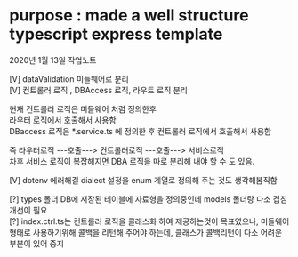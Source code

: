 # purpose : made a well structure typescript express template

2020년 1월 13일 작업노트

[V] dataValidation 미들웨어로 분리  
[V] 컨트롤러 로직 , DBAccess 로직, 라우트 로직 분리  

현재 컨트롤러 로직은 미들웨어 처럼 정의한후  
라우터 로직에서 호출해서 사용함  
DBaccess 로직은 *.service.ts 에 정의한 후 컨트롤러 로직에서 호출해서 사용함  

즉 라우터로직 ---호출---> 컨트롤러로직 ---호출---> 서비스로직  
차후 서비스 로직이 복잡해지면  DBA 로직을 따로 분리해 내야 할 수 도 있음.  

[V] dotenv 에러해결 dialect 설정을 enum 계열로 정의해 주는 것도 생각해봄직함  

[?] types 폴더 DB에 저장된 테이블에 자료형을 정의중인데 models 폴더랑 다소 겹침 개선이 필요  
[?] index.ctrl.ts는 컨트롤러 로직을 클래스화 하여 제공하는것이 목표였으나,  미들웨어 형태로 사용하기위해 콜백을 리턴해 주어야 하는데, 클래스가 콜백리턴이 다소 어려운 부분이 있어 중지  
 